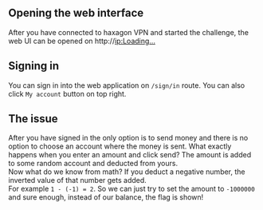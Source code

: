 ## Opening the web interface
After you have connected to haxagon VPN and started the challenge, the web UI can be opened on http://<ip:Loading...>

## Signing in
You can sign in into the web application on `/sign/in` route. You can also click `My account` button on top right.

## The issue
After you have signed in the only option is to send money and there is no option to choose an account where the money is
sent. What exactly happens when you enter an amount and click send? The amount is added to some random account and
deducted from yours.  
Now what do we know from math? If you deduct a negative number, the inverted value of that number gets added.  
For example `1 - (-1) = 2`.
So we can just try to set the amount to `-1000000` and sure enough, instead of our balance, the flag is shown!
